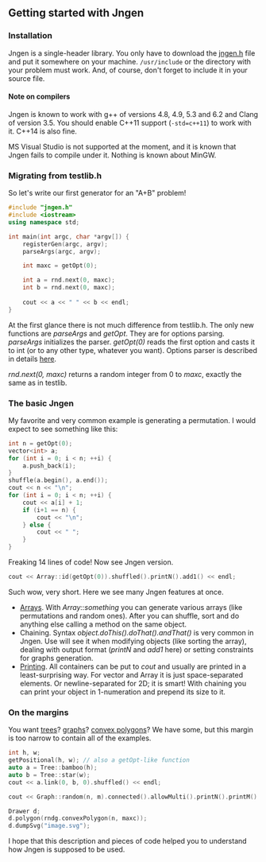 ## Getting started with Jngen

### Installation
Jngen is a single-header library. You only have to download the [jngen.h](https://raw.githubusercontent.com/ifsmirnov/jngen/master/jngen.h)
file and put it somewhere on your machine. `/usr/include` or the directory with your problem must work. And, of course, don't forget to include it
in your source file.

#### Note on compilers
Jngen is known to work with g++ of versions 4.8, 4.9, 5.3 and 6.2 and Clang of version 3.5. You should enable C++11 support (`-std=c++11`)
to work with it. C++14 is also fine.

MS Visual Studio is not supported at the moment, and it is known that Jngen fails to compile under it. Nothing is known about MinGW.

### Migrating from testlib.h
So let's write our first generator for an "A+B" problem!

```cpp
#include "jngen.h"
#include <iostream>
using namespace std;

int main(int argc, char *argv[]) {
    registerGen(argc, argv);
    parseArgs(argc, argv);

    int maxc = getOpt(0);

    int a = rnd.next(0, maxc);
    int b = rnd.next(0, maxc);
    
    cout << a << " " << b << endl;
}
```

At the first glance there is not much difference from testlib.h. The only new functions are *parseArgs* and *getOpt*.
They are for options parsing. *parseArgs* initializes the parser. *getOpt(0)* reads the first option and casts it to int
(or to any other type, whatever you want). Options parser is described in details [here](getopt.md).

*rnd.next(0, maxc)* returns a random integer from 0 to *maxc*, exactly the same as in testlib.

### The basic Jngen
My favorite and very common example is generating a permutation. I would expect to see something like this:

```cpp
int n = getOpt(0);
vector<int> a;
for (int i = 0; i < n; ++i) {
    a.push_back(i);
}
shuffle(a.begin(), a.end());
cout << n << "\n";
for (int i = 0; i < n; ++i) {
    cout << a[i] + 1;
    if (i+1 == n) {
        cout << "\n";
    } else {
        cout << " ";
    }
}
```

Freaking 14 lines of code! Now see Jngen version.

```cpp
cout << Array::id(getOpt(0)).shuffled().printN().add1() << endl;
```

Such wow, very short. Here we see many Jngen features at once.

* [Arrays](array.md). With *Array::something* you can generate various arrays (like permutations and random ones).
    After you can shuffle, sort and do anything else calling a method on the same object.
* Chaining. Syntax *object.doThis().doThat().andThat()* is very common in Jngen. Use will see it when modifying objects
    (like sorting the array), dealing with output format (*printN* and *add1* here) or setting constraints for graphs generation.
* [Printing](printers.md). All containers can be put to *cout* and usually are printed in a least-surprising way. For vector
    and Array it is just space-separated elements. Or newline-separated for 2D; it is smart! With chaining you can print your
    object in 1-numeration and prepend its size to it.

### On the margins
You want [trees](tree.md)? [graphs](graph.md)? [convex polygons](geometry.md)? We have some, but this margin is too narrow to
    contain all of the examples.

```cpp
int h, w;
getPositional(h, w); // also a getOpt-like function
auto a = Tree::bamboo(h);
auto b = Tree::star(w);
cout << a.link(0, b, 0).shuffled() << endl;

cout << Graph::random(n, m).connected().allowMulti().printN().printM() << endl;

Drawer d;
d.polygon(rndg.convexPolygon(n, maxc));
d.dumpSvg("image.svg");
```

I hope that this description and pieces of code helped you to understand how Jngen is supposed to be used.
